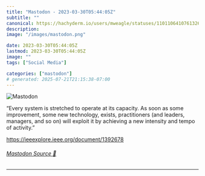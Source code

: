 ```yaml
---
title: "Mastodon - 2023-03-30T05:44:05Z"
subtitle: ""
canonical: https://hachyderm.io/users/mweagle/statuses/110110641076132631
description:
image: "/images/mastodon.png"

date: 2023-03-30T05:44:05Z
lastmod: 2023-03-30T05:44:05Z
image: ""
tags: ["Social Media"]

categories: ["mastodon"]
# generated: 2025-07-21T21:15:38-07:00
---
```

![Mastodon](/images/mastodon.png)

<p>“Every system is stretched to operate at its capacity. As soon as some improvement, some new technology, exists, practitioners (and leaders, managers, and so on) will exploit it by achieving a new intensity and tempo of activity.”</p><p><a href="https://ieeexplore.ieee.org/document/1392678" target="_blank" rel="nofollow noopener noreferrer" translate="no"><span class="invisible">https://</span><span class="ellipsis">ieeexplore.ieee.org/document/1</span><span class="invisible">392678</span></a></p>


###### [Mastodon Source 🐘](https://hachyderm.io/@mweagle/110110641076132631)

___
